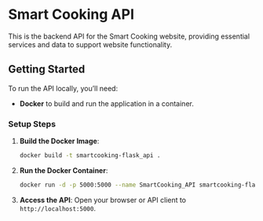 # Smart Cooking API

This is the backend API for the Smart Cooking website, providing essential services and data to support website functionality.

## Getting Started

To run the API locally, you’ll need:

- **Docker** to build and run the application in a container.

### Setup Steps

1. **Build the Docker Image**:
   ```bash
   docker build -t smartcooking-flask_api .
   ```
2. **Run the Docker Container**:
   ```bash
   docker run -d -p 5000:5000 --name SmartCooking_API smartcooking-flask_api
   ```
3. **Access the API**:
   Open your browser or API client to `http://localhost:5000`.
